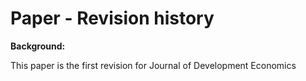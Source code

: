 # Paper - Revision history

**Background:** 

This paper is the first revision for Journal of Development Economics

